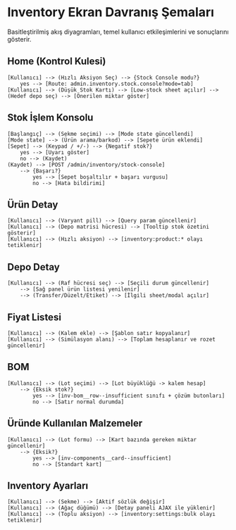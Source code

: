 # Inventory Ekran Davranış Şemaları

Basitleştirilmiş akış diyagramları, temel kullanıcı etkileşimlerini ve sonuçlarını gösterir.

## Home (Kontrol Kulesi)
```
[Kullanıcı] --> (Hızlı Aksiyon Seç) --> {Stock Console modu?}
    yes --> [Route: admin.inventory.stock.console?mode=tab]
[Kullanıcı] --> (Düşük Stok Kartı) --> [Low-stock sheet açılır] --> (Hedef depo seç) --> [Önerilen miktar göster]
```

## Stok İşlem Konsolu
```
[Başlangıç] --> (Sekme seçimi) --> [Mode state güncellendi]
[Mode state] --> (Ürün arama/barkod) --> [Sepete ürün eklendi]
[Sepet] --> (Keypad / +/-) --> {Negatif stok?}
    yes --> [Uyarı göster]
    no --> (Kaydet)
(Kaydet) --> [POST /admin/inventory/stock-console]
    --> {Başarı?}
        yes --> [Sepet boşaltılır + başarı vurgusu]
        no --> [Hata bildirimi]
```

## Ürün Detay
```
[Kullanıcı] --> (Varyant pill) --> [Query param güncellenir]
[Kullanıcı] --> (Depo matrisi hücresi) --> [Tooltip stok özetini gösterir]
[Kullanıcı] --> (Hızlı aksiyon) --> [inventory:product:* olayı tetiklenir]
```

## Depo Detay
```
[Kullanıcı] --> (Raf hücresi seç) --> [Seçili durum güncellenir]
    --> [Sağ panel ürün listesi yenilenir]
    --> (Transfer/Düzelt/Etiket) --> [İlgili sheet/modal açılır]
```

## Fiyat Listesi
```
[Kullanıcı] --> (Kalem ekle) --> [Şablon satır kopyalanır]
[Kullanıcı] --> (Simülasyon alanı) --> [Toplam hesaplanır ve rozet güncellenir]
```

## BOM
```
[Kullanıcı] --> (Lot seçimi) --> [Lot büyüklüğü -> kalem hesap]
    --> {Eksik stok?}
        yes --> [inv-bom__row--insufficient sınıfı + çözüm butonları]
        no --> [Satır normal durumda]
```

## Üründe Kullanılan Malzemeler
```
[Kullanıcı] --> (Lot formu) --> [Kart bazında gereken miktar güncellenir]
    --> {Eksik?}
        yes --> [inv-components__card--insufficient]
        no --> [Standart kart]
```

## Inventory Ayarları
```
[Kullanıcı] --> (Sekme) --> [Aktif sözlük değişir]
[Kullanıcı] --> (Ağaç düğümü) --> [Detay paneli AJAX ile yüklenir]
[Kullanıcı] --> (Toplu aksiyon) --> [inventory:settings:bulk olayı tetiklenir]
```
